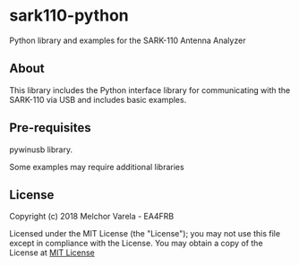 # sark110-python
Python library and examples for the SARK-110 Antenna Analyzer

## About
This library includes the Python interface library for communicating with the SARK-110 via USB and includes basic examples.

## Pre-requisites
pywinusb library.

Some examples may require additional libraries

## License
Copyright (c) 2018 Melchor Varela - EA4FRB

Licensed under the MIT License (the "License");
you may not use this file except in compliance with the License.
You may obtain a copy of the License at [MIT License](https://opensource.org/licenses/MIT)
	